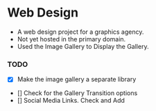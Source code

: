 Web Design
=============

 - A web design project for a graphics agency.
 - Not yet hosted in the primary domain.
 - Used the Image Gallery to Display the Gallery.

### TODO

 - [x] Make the image gallery a separate library
 - [] Check for the Gallery Transition options
 - [] Social Media Links. Check and Add
